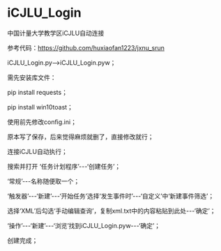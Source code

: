 # iCJLU_Login
中国计量大学教学区iCJLU自动连接

参考代码：https://github.com/huxiaofan1223/jxnu_srun 

iCJLU_Login.py-->iCJLU_Login.pyw；

  需先安装库文件：
  
  pip install requests；
  
  pip install win10toast；

使用前先修改config.ini；

  原本写了保存，后来觉得麻烦就删了，直接修改就行；
  
连接iCJLU自动执行；

  搜索并打开 ‘任务计划程序’---‘创建任务’；
  
  ‘常规’---名称随便取一个；
  
  ‘触发器’---‘新建’---‘开始任务’选择‘发生事件时’---‘自定义’中‘新建事件筛选’；
  
  选择‘XML’后勾选‘手动编辑查询’，复制xml.txt中的内容粘贴到此处---‘确定’；

  ‘操作’---‘新建’---‘浏览’找到iCJLU_Login.pyw---‘确定’；
  
  创建完成；
